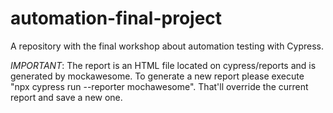 # automation-final-project
A repository with the final workshop about automation testing with Cypress.

*IMPORTANT*: The report is an HTML file located on cypress/reports and is generated by mockawesome. To generate a new report please execute "npx cypress run --reporter mochawesome". That'll override the current report and save a new one.
